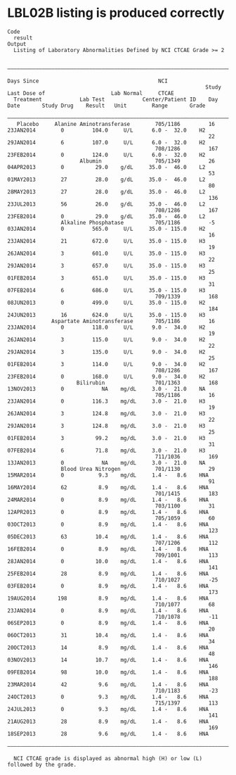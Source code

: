 # LBL02B listing is produced correctly

    Code
      result
    Output
      Listing of Laboratory Abnormalities Defined by NCI CTCAE Grade >= 2
      
      ——————————————————————————————————————————————————————————————————————————————————————————————————————————————————————————————————————
                                                                                        Days Since                                      NCI 
                                                                   Study               Last Dose of                     Lab Normal     CTCAE
      Treatment            Lab Test            Center/Patient ID    Day      Date       Study Drug    Result   Unit        Range       Grade
      ——————————————————————————————————————————————————————————————————————————————————————————————————————————————————————————————————————
       Placebo     Alanine Aminotransferase        705/1186         16     23JAN2014        0         104.0     U/L      6.0 -  32.0    H2  
                                                                    22     29JAN2014        6         107.0     U/L      6.0 -  32.0    H2  
                                                   708/1286         167    23FEB2014        0         124.0     U/L      6.0 -  32.0    H2  
                           Albumin                 705/1349         26     04APR2013        0          29.0    g/dL     35.0 -  46.0    L2  
                                                                    53     01MAY2013        27         28.0    g/dL     35.0 -  46.0    L2  
                                                                    80     28MAY2013        27         28.0    g/dL     35.0 -  46.0    L2  
                                                                    136    23JUL2013        56         26.0    g/dL     35.0 -  46.0    L2  
                                                   708/1286         167    23FEB2014        0          29.0    g/dL     35.0 -  46.0    L2  
                     Alkaline Phosphatase          705/1186         -5     03JAN2014        0         565.0     U/L     35.0 - 115.0    H2  
                                                                    16     23JAN2014        21        672.0     U/L     35.0 - 115.0    H3  
                                                                    19     26JAN2014        3         601.0     U/L     35.0 - 115.0    H3  
                                                                    22     29JAN2014        3         657.0     U/L     35.0 - 115.0    H3  
                                                                    25     01FEB2014        3         651.0     U/L     35.0 - 115.0    H3  
                                                                    31     07FEB2014        6         686.0     U/L     35.0 - 115.0    H3  
                                                   709/1339         168    08JUN2013        0         499.0     U/L     35.0 - 115.0    H2  
                                                                    184    24JUN2013        16        624.0     U/L     35.0 - 115.0    H3  
                  Aspartate Aminotransferase       705/1186         16     23JAN2014        0         118.0     U/L      9.0 -  34.0    H2  
                                                                    19     26JAN2014        3         115.0     U/L      9.0 -  34.0    H2  
                                                                    22     29JAN2014        3         135.0     U/L      9.0 -  34.0    H2  
                                                                    25     01FEB2014        3         114.0     U/L      9.0 -  34.0    H2  
                                                   708/1286         167    23FEB2014        0         168.0     U/L      9.0 -  34.0    H2  
                          Bilirubin                701/1363         168    13NOV2013        0            NA    mg/dL     3.0 -  21.0    NA  
                                                   705/1186         16     23JAN2014        0         116.3    mg/dL     3.0 -  21.0    H3  
                                                                    19     26JAN2014        3         124.8    mg/dL     3.0 -  21.0    H3  
                                                                    22     29JAN2014        3         124.8    mg/dL     3.0 -  21.0    H3  
                                                                    25     01FEB2014        3          99.2    mg/dL     3.0 -  21.0    H3  
                                                                    31     07FEB2014        6          71.8    mg/dL     3.0 -  21.0    H3  
                                                   711/1036         169    13JAN2013        0            NA    mg/dL     3.0 -  21.0    NA  
                     Blood Urea Nitrogen           701/1130         29     15MAR2014        0           9.3    mg/dL     1.4 -   8.6    HNA 
                                                                    91     16MAY2014        62          8.9    mg/dL     1.4 -   8.6    HNA 
                                                   701/1415         183    24MAR2014        0           8.9    mg/dL     1.4 -   8.6    HNA 
                                                   703/1100         31     12APR2013        0           8.9    mg/dL     1.4 -   8.6    HNA 
                                                   705/1059         60     03OCT2013        0           8.9    mg/dL     1.4 -   8.6    HNA 
                                                                    123    05DEC2013        63         10.4    mg/dL     1.4 -   8.6    HNA 
                                                   707/1206         112    16FEB2014        0           8.9    mg/dL     1.4 -   8.6    HNA 
                                                   709/1001         113    28JAN2014        0          10.0    mg/dL     1.4 -   8.6    HNA 
                                                                    141    25FEB2014        28          8.9    mg/dL     1.4 -   8.6    HNA 
                                                   710/1027         -25    03FEB2014        0           8.9    mg/dL     1.4 -   8.6    HNA 
                                                                    173    19AUG2014       198          8.9    mg/dL     1.4 -   8.6    HNA 
                                                   710/1077         68     23JAN2014        0           8.9    mg/dL     1.4 -   8.6    HNA 
                                                   710/1078         -11    06SEP2013        0           8.9    mg/dL     1.4 -   8.6    HNA 
                                                                    20     06OCT2013        31         10.4    mg/dL     1.4 -   8.6    HNA 
                                                                    34     20OCT2013        14          8.9    mg/dL     1.4 -   8.6    HNA 
                                                                    48     03NOV2013        14         10.7    mg/dL     1.4 -   8.6    HNA 
                                                                    146    09FEB2014        98         10.0    mg/dL     1.4 -   8.6    HNA 
                                                                    188    23MAR2014        42          9.6    mg/dL     1.4 -   8.6    HNA 
                                                   710/1183         -23    24OCT2013        0           9.3    mg/dL     1.4 -   8.6    HNA 
                                                   715/1397         113    24JUL2013        0           9.3    mg/dL     1.4 -   8.6    HNA 
                                                                    141    21AUG2013        28          8.9    mg/dL     1.4 -   8.6    HNA 
                                                                    169    18SEP2013        28          9.6    mg/dL     1.4 -   8.6    HNA 
      ——————————————————————————————————————————————————————————————————————————————————————————————————————————————————————————————————————
      
      NCI CTCAE grade is displayed as abnormal high (H) or low (L) followed by the grade.


